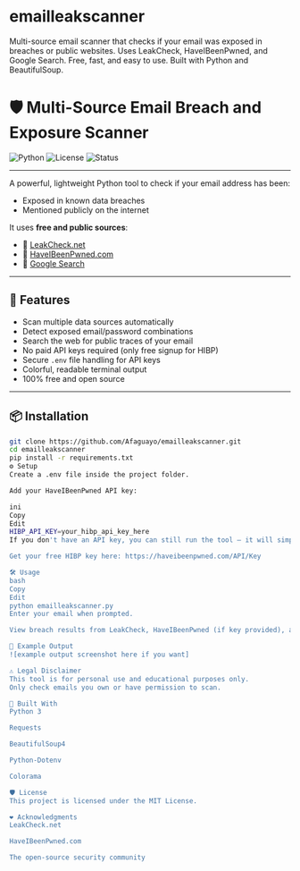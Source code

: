 # emailleakscanner
Multi-source email scanner that checks if your email was exposed in breaches or public websites. Uses LeakCheck, HaveIBeenPwned, and Google Search. Free, fast, and easy to use. Built with Python and BeautifulSoup.
# 🛡️ Multi-Source Email Breach and Exposure Scanner

![Python](https://img.shields.io/badge/python-3.7%2B-blue?logo=python)
![License](https://img.shields.io/badge/license-MIT-green)
![Status](https://img.shields.io/badge/status-active-brightgreen)

---

A powerful, lightweight Python tool to check if your email address has been:
- Exposed in known data breaches
- Mentioned publicly on the internet

It uses **free and public sources**:
- 🔎 [LeakCheck.net](https://leakcheck.net)
- 🔎 [HaveIBeenPwned.com](https://haveibeenpwned.com)
- 🔎 [Google Search](https://google.com)

---

## 🚀 Features
- Scan multiple data sources automatically
- Detect exposed email/password combinations
- Search the web for public traces of your email
- No paid API keys required (only free signup for HIBP)
- Secure `.env` file handling for API keys
- Colorful, readable terminal output
- 100% free and open source

---

## 📦 Installation

```bash
git clone https://github.com/Afaguayo/emailleakscanner.git
cd emailleakscanner
pip install -r requirements.txt
⚙️ Setup
Create a .env file inside the project folder.

Add your HaveIBeenPwned API key:

ini
Copy
Edit
HIBP_API_KEY=your_hibp_api_key_here
If you don't have an API key, you can still run the tool — it will simply skip the HIBP check.

Get your free HIBP key here: https://haveibeenpwned.com/API/Key

🛠️ Usage
bash
Copy
Edit
python emailleakscanner.py
Enter your email when prompted.

View breach results from LeakCheck, HaveIBeenPwned (if key provided), and Google search!

📜 Example Output
![example output screenshot here if you want]

⚠️ Legal Disclaimer
This tool is for personal use and educational purposes only.
Only check emails you own or have permission to scan.

🧠 Built With
Python 3

Requests

BeautifulSoup4

Python-Dotenv

Colorama

🛡️ License
This project is licensed under the MIT License.

❤️ Acknowledgments
LeakCheck.net

HaveIBeenPwned.com

The open-source security community